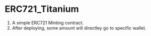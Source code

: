 # ERC721_Titanium

1. A simple ERC721 Minting contract.
2. After deploying, some amount will directley go to specific wallet.
